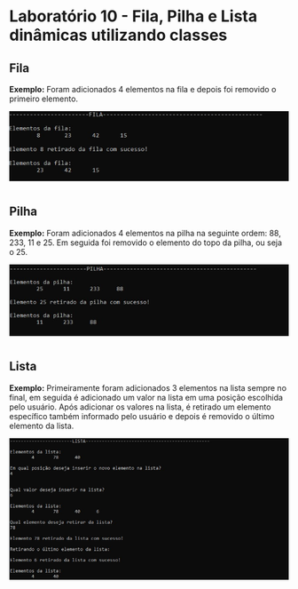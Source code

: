 
# Laboratório 10 - Fila, Pilha e Lista dinâmicas utilizando classes


## Fila

**Exemplo:**
Foram adicionados 4 elementos na fila e depois foi removido o primeiro elemento.

![Laboratório 10 - Fila](/relatorio/Imagens/Laboratorio10/fila.jpg)

#

## Pilha

**Exemplo:**
Foram adicionados 4 elementos na pilha na seguinte ordem: 88, 233, 11 e 25.
Em seguida foi removido o elemento do topo da pilha, ou seja o 25.

![Laboratório 10 - Pilha](/relatorio/Imagens/Laboratorio10/pilha.jpg)

#

## Lista

**Exemplo:**
Primeiramente foram adicionados 3 elementos na lista sempre no final, em seguida é adicionado um valor na lista em uma posição escolhida pelo usuário. Após adicionar os valores na lista, é retirado um elemento específico também informado pelo usuário e depois é removido o último elemento da lista.

![Laboratório 10 - Lista](/relatorio/Imagens/Laboratorio10/lista.jpg)
